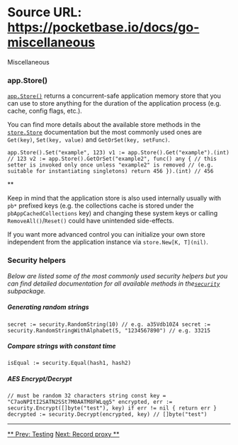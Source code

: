 # Source URL: https://pocketbase.io/docs/go-miscellaneous

Miscellaneous

###  app.Store() 

[`app.Store()`](https://pkg.go.dev/github.com/pocketbase/pocketbase/core#BaseApp.Store) returns a concurrent-safe application memory store that you can use to store anything for the duration of the application process (e.g. cache, config flags, etc.).

You can find more details about the available store methods in the [`store.Store`](https://pkg.go.dev/github.com/pocketbase/pocketbase/tools/store#Store) documentation but the most commonly used ones are `Get(key)`, `Set(key, value)` and `GetOrSet(key, setFunc)`.

`app.Store().Set("example", 123) v1 := app.Store().Get("example").(int) // 123 v2 := app.Store().GetOrSet("example2", func() any { // this setter is invoked only once unless "example2" is removed // (e.g. suitable for instantiating singletons) return 456 }).(int) // 456`

**

Keep in mind that the application store is also used internally usually with `pb*` prefixed keys (e.g. the collections cache is stored under the `pbAppCachedCollections` key) and changing these system keys or calling `RemoveAll()`/`Reset()` could have unintended side-effects.

If you want more advanced control you can initialize your own store independent from the application instance via `store.New[K, T](nil)`.

###  Security helpers 

*Below are listed some of the most commonly used security helpers but you can find detailed documentation for all available methods in the[`security`](https://pkg.go.dev/github.com/pocketbase/pocketbase/tools/security) subpackage.*

#####  Generating random strings 

`secret := security.RandomString(10) // e.g. a35Vdb10Z4 secret := security.RandomStringWithAlphabet(5, "1234567890") // e.g. 33215`

#####  Compare strings with constant time 

`isEqual := security.Equal(hash1, hash2)`

#####  AES Encrypt/Decrypt 

`// must be random 32 characters string const key = "C7aoNPItI2SATN2SSt7M0AATM8FWLqg5" encrypted, err := security.Encrypt([]byte("test"), key) if err != nil { return err } decrypted := security.Decrypt(encrypted, key) // []byte("test")`

* * *

[** Prev: Testing](/docs/go-testing) [Next: Record proxy **](/docs/go-record-proxy)